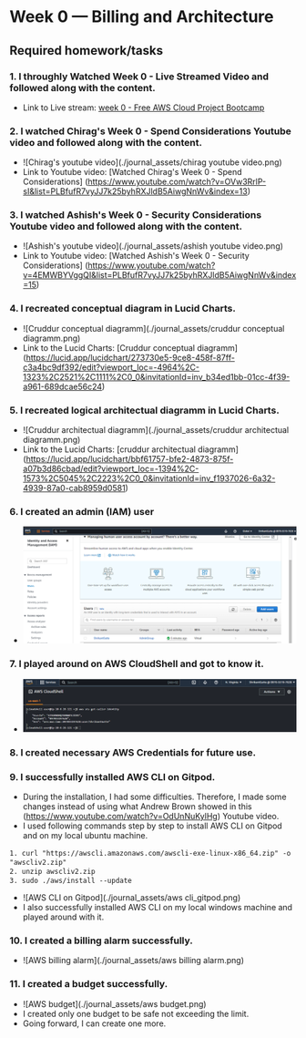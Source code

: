 # Week 0 — Billing and Architecture

## Required homework/tasks

### 1. I throughly Watched Week 0 - Live Streamed Video and followed along with the content.
- Link to Live stream: [week 0 - Free AWS Cloud Project Bootcamp](https://www.youtube.com/watch?v=SG8blanhAOg&list=PLBfufR7vyJJ7k25byhRXJldB5AiwgNnWv&index=12)

### 2. I watched Chirag's Week 0 - Spend Considerations Youtube video and followed along with the content.
- ![Chirag's youtube video](./journal_assets/chirag youtube video.png)
- Link to Youtube video: [Watched Chirag's Week 0 - Spend Considerations] (https://www.youtube.com/watch?v=OVw3RrlP-sI&list=PLBfufR7vyJJ7k25byhRXJldB5AiwgNnWv&index=13)

### 3. I watched Ashish's Week 0 - Security Considerations Youtube video and followed along with the content.
- ![Ashish's youtube video](./journal_assets/ashish youtube video.png)
- Link to Youtube video: [Watched Ashish's Week 0 - Security Considerations] (https://www.youtube.com/watch?v=4EMWBYVggQI&list=PLBfufR7vyJJ7k25byhRXJldB5AiwgNnWv&index=15)

### 4. I recreated conceptual diagram in Lucid Charts.
- ![Cruddur conceptual diagramm](./journal_assets/cruddur conceptual diagramm.png)
- Link to the Lucid Charts: [Cruddur conceptual diagramm] (https://lucid.app/lucidchart/273730e5-9ce8-458f-87ff-c3a4bc9df392/edit?viewport_loc=-4964%2C-1323%2C2521%2C1111%2C0_0&invitationId=inv_b34ed1bb-01cc-4f39-a961-689dcae56c24)

### 5. I recreated logical architectual diagramm in Lucid Charts.
- ![Cruddur architectual diagramm](./journal_assets/cruddur architectual  diagramm.png)
- Link to the Lucid Charts: [cruddur architectual diagramm] (https://lucid.app/lucidchart/bbf61757-bfe2-4873-875f-a07b3d86cbad/edit?viewport_loc=-1394%2C-1573%2C5045%2C2223%2C0_0&invitationId=inv_f1937026-6a32-4939-87a0-cab8959d0581)

### 6. I created an admin (IAM) user
- ![IAM admin user](./journal_assets/IAM_user_with_admin_rights.png)

### 7. I played around on AWS CloudShell and got to know it.
- ![AWS_CloudShell_console](./journal_assets/aws_CloudShell_console.png)

### 8. I created necessary AWS Credentials for future use.

### 9. I successfully installed AWS CLI on Gitpod.
- During the installation, I had some difficulties. Therefore, I made some changes instead of using what Andrew Brown showed in this (https://www.youtube.com/watch?v=OdUnNuKylHg)  Youtube video.
- I used following commands step by step to install AWS CLI on Gitpod and on my local ubuntu machine.
```
1. curl "https://awscli.amazonaws.com/awscli-exe-linux-x86_64.zip" -o "awscliv2.zip"
2. unzip awscliv2.zip
3. sudo ./aws/install --update
```
- ![AWS CLI on Gitpod](./journal_assets/aws cli_gitpod.png)
- I also successfully installed AWS CLI on my local windows machine and played around with it.

### 10. I created a billing alarm successfully.
- ![AWS billing alarm](./journal_assets/aws billing alarm.png)

### 11. I created a budget successfully.
- ![AWS budget](./journal_assets/aws budget.png)
- I created only one budget to be safe not exceeding the limit.
- Going forward, I can create one more.
